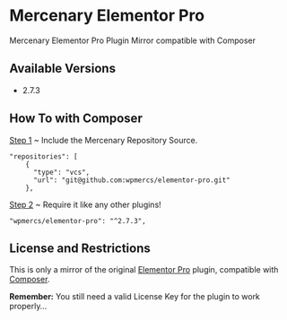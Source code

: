 # Mercenary **Elementor Pro**
Mercenary Elementor Pro Plugin Mirror compatible with Composer

## **Available Versions**

* 2.7.3

## **How To with Composer**
[Step 1](#step1) ~ Include the Mercenary Repository Source.
~~~~
"repositories": [
    {
      "type": "vcs",
      "url": "git@github.com:wpmercs/elementor-pro.git"
    },
~~~~
[Step 2](#step2) ~ Require it like any other plugins!
~~~~
"wpmercs/elementor-pro": "^2.7.3",
~~~~

## **License and Restrictions**
This is only a mirror of the original [Elementor Pro](https://elementor.com) plugin, compatible with [Composer](https://getcomposer.org).

**Remember:** You still need a valid License Key for the plugin to work properly…